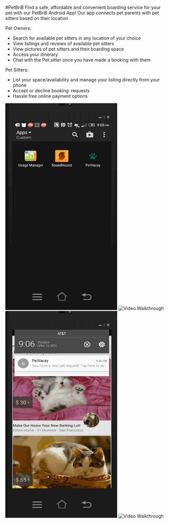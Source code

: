 #PetBnB
Find a safe, affordable and convenient boarding service for your pet with our PetBnB Android App! Our app connects pet parents with pet sitters based on their location


Pet Owners:
- Search for available pet sitters in any location of your choice
- View listings and reviews of available pet sitters
- View pictures of pet sitters and their boarding space
- Access your itinerary
- Chat with the Pet sitter once you have made a booking with them


Pet Sitters:
- List your space/availability and manage your listing directly from your phone
- Accept or decline booking  requests
- Hassle free online payment options


![Video Walkthrough](PetVacayAVParent2.gif)
![Video Walkthrough](PetVacayAVParent.gif)
![Video Walkthrough](PetVacayAVHost.gif)
![Video Walkthrough](PetVacayAVListSpace.gif)
